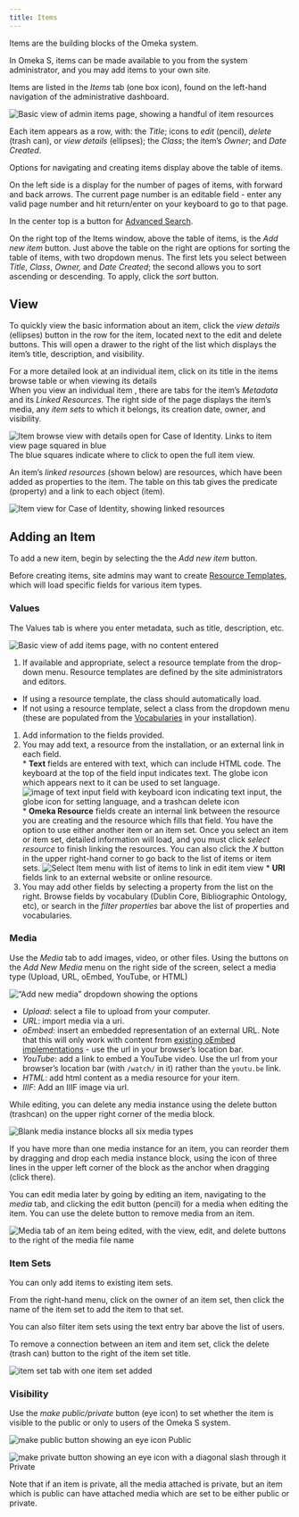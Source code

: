 ```yaml
---
title: Items
---
```


Items are the building blocks of the Omeka system. 

In Omeka S, items can be made available to you from the system administrator, and you may add items to your own site.

Items are listed in the *Items* tab (one box icon), found on the left-hand navigation of the administrative dashboard. 

![Basic view of admin items page, showing a handful of item resources](../content/contentfiles/items_browse.png)

Each item appears as a row, with: the *Title*; icons to *edit* (pencil), *delete* (trash can), or *view details* (ellipses); the *Class*; the item’s *Owner*; and *Date Created*. 

Options for navigating and creating items display above the table of items. 

On the left side is a display for the number of pages of items, with forward and back arrows. The current page number is an editable field - enter any valid page number and hit return/enter on your keyboard to go to that page. 

In the center top is a button for [Advanced Search](../search.md). 

On the right top of the Items window, above the table of items, is the *Add new item* button. Just above the table on the right are options for sorting the table of items, with two dropdown menus. The first lets you select between *Title*, *Class*, *Owner,* and *Date Created*; the second allows you to sort ascending or descending. To apply, click the *sort* button.

## View
To quickly view the basic information about an item, click the *view details* (ellipses) button in the row for the item, located next to the edit and delete buttons. This will open a drawer to the right of the list which displays the item’s title,  description, and visibility.

For a more detailed look at an individual item, click on its title in the items browse table or when viewing its details  
When you view an individual item , there are tabs for the item’s *Metadata* and its *Linked Resources*. The right side of the page displays the item’s media, any *item sets* to which it belongs, its creation date, owner, and visibility. 

![Item browse view with details open for Case of Identity. Links to item view page squared in blue](../content/contentfiles/items_detailview.png) The blue squares indicate where to click to open the full item view.

An item’s *linked resources* (shown below) are resources, which have been added as properties to the item. The table on this tab gives the predicate (property) and a link to each object (item).

![Item view for Case of Identity, showing linked resources](../content/contentfiles/items_linked.png) 

## Adding an Item

To add a new item, begin by selecting the the *Add new item* button. 

Before creating items, site admins may want to create [Resource Templates](/content/resource-template.md), which will load specific fields for various item types.

### Values
The Values tab is where you enter metadata, such as title, description, etc.

![Basic view of add items page, with no content entered](../content/contentfiles/items_add1.png)

1. If available and appropriate, select a resource template from the drop-down menu. Resource templates are defined by the site administrators and editors.
  * If using a resource template, the class should automatically load.
  * If not using a resource template, select a class from the dropdown menu (these are populated from the [Vocabularies](/content/vocabularies.md) in your installation).
1. Add information to the fields provided.  
  1. You may add text, a resource from the installation, or an external link in each field.  
    * **Text** fields are entered with text, which can include HTML code. The keyboard at the top of the field input indicates text. The globe icon which appears next to it can be used to set language. 
![image of text input field with keyboard icon indicating text input, the globe icon for setting language, and a trashcan delete icon](../content/contentfiles/items_textedit.png)
    * **Omeka Resource** fields create an internal link between the resource you are creating and the resource which fills that field. You have the option to use either another item or an item set. Once you select an item or item set, detailed information will load, and you must click *select resource* to finish linking the resources. You can also click the *X* button in the upper right-hand corner to go back to the list of items or item sets.
     ![Select Item menu with list of items to link in edit item view](../content/contentfiles/items_addresource.png)
    * **URI** fields link to an external website or online resource.
1. You may add other fields by selecting a property from the list on the right. Browse fields by vocabulary (Dublin Core, Bibliographic Ontology, etc), or search in the *filter properties* bar above the list of properties and vocabularies.

### Media
Use the *Media* tab to add images, video, or other files.
Using the buttons on the *Add New Media* menu on the right side of the screen, select a media type (Upload, URL, oEmbed, YouTube, or HTML)

![“Add new media” dropdown showing the options](../content/contentfiles/items_mediaadd.png)

- *Upload*: select a file to upload from your computer.
- *URL*: import media via a uri.
- *oEmbed*: insert an embedded representation of an external URL. Note that this will only work with content from [existing oEmbed implementations](http://oembed.com/#section7) - use the url in your browser’s location bar.
- *YouTube*: add a link to embed a YouTube video. Use the url from your browser’s location bar (with `/watch/` in it) rather than the `youtu.be` link.
- *HTML*: add html content as a media resource for your item.
- *IIIF*: Add an IIIF image via url.

While editing, you can delete any media instance using the delete button (trashcan) on the upper right corner of the media block.

![Blank media instance blocks all six media types](../content/contentfiles/items_mediablocks.png)

If you have more than one media instance for an item, you can reorder them by dragging and drop each media instance block, using the icon of three lines in the upper left corner of the block as the anchor when dragging (click there).

You can edit media later by going by editing an item, navigating to the *media* tab, and clicking the edit button (pencil) for a media when editing the item. You can use the delete button to remove media from an item.

![Media tab of an item being edited, with the view, edit, and delete buttons to the right of the media file name](../content/contentfiles/items_mediaedit.png)

### Item Sets
You can only add items to existing item sets.

From the right-hand menu, click on the owner of an item set, then click the name of the item set to add the item to that set. 

You can also filter item sets using the text entry bar above the list of users.

To remove a connection between an item and item set, click the delete (trash can) button to the right of the item set title.

![item set tab with one item set added](../content/contentfiles/items_itemset.png)


### Visibility
Use the *make public/private* button (eye icon) to set whether the item is visible to the public or only to users of the Omeka S system. 

![make public button showing an eye icon](../content/contentfiles/item_public.png) Public 

![make private button showing an eye icon with a diagonal slash through it](../content/contentfiles/item_private.png)  Private

Note that if an item is private, all the media attached is private, but an item which is public can have attached media which are set to be either public or private.
